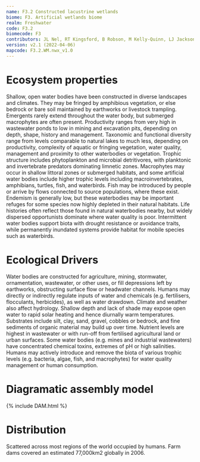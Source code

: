 ```yaml
---
name: F3.2 Constructed lacustrine wetlands
biome: F3. Artificial wetlands biome
realm: Freshwater
code: F3.2
biomecode: F3
contributors: JL Nel, RT Kingsford, B Robson, M Kelly-Quinn, LJ Jackson, R Harper, DA Keith
version: v2.1 (2022-04-06)
mapcode: F3.2.WM.nwx_v1.0
---
```

# Ecosystem properties

Shallow, open water bodies have been constructed in diverse landscapes and climates. They may be fringed by amphibious vegetation, or else bedrock or bare soil maintained by earthworks or livestock trampling. Emergents rarely extend throughout the water body, but submerged macrophytes are often present. Productivity ranges from very high in wastewater ponds to low in mining and excavation pits, depending on depth, shape, history and management. Taxonomic and functional diversity range from levels comparable to natural lakes to much less, depending on productivity, complexity of aquatic or fringing vegetation, water quality, management and proximity to other waterbodies or vegetation. Trophic structure includes phytoplankton and microbial detritivores, with planktonic and invertebrate predators dominating limnetic zones. Macrophytes may occur in shallow littoral zones or submerged habitats, and some artificial water bodies include higher trophic levels including macroinvertebrates, amphibians, turtles, fish, and waterbirds. Fish may be introduced by people or arrive by flows connected to source populations, where these exist. Endemism is generally low, but these waterbodies may be important refuges for some species now highly depleted in their natural habitats. Life histories often reflect those found in natural waterbodies nearby, but widely dispersed opportunists dominate where water quality is poor. Intermittent water bodies support biota with drought resistance or avoidance traits, while permanently inundated systems provide habitat for mobile species such as waterbirds.

# Ecological Drivers

Water bodies are constructed for agriculture, mining, stormwater, ornamentation, wastewater, or other uses, or fill depressions left by earthworks, obstructing surface flow or headwater channels. Humans may directly or indirectly regulate inputs of water and chemicals (e.g. fertilisers, flocculants, herbicides), as well as water drawdown. Climate and weather also affect hydrology. Shallow depth and lack of shade may expose open water to rapid solar heating and hence diurnally warm temperatures. Substrates include silt, clay, sand, gravel, cobbles or bedrock, and fine sediments of organic material may build up over time. Nutrient levels are highest in wastewater or with run-off from fertilised agricultural land or urban surfaces. Some water bodies (e.g. mines and industrial wastewaters) have concentrated chemical toxins, extremes of pH or high salinities. Humans may actively introduce and remove the biota of various trophic levels (e.g. bacteria, algae, fish, and macrophytes) for water quality management or human consumption.

# Diagramatic assembly model

{% include DAM.html %}

# Distribution

Scattered across most regions of the world occupied by humans. Farm dams covered an estimated 77,000km2 globally in 2006.

